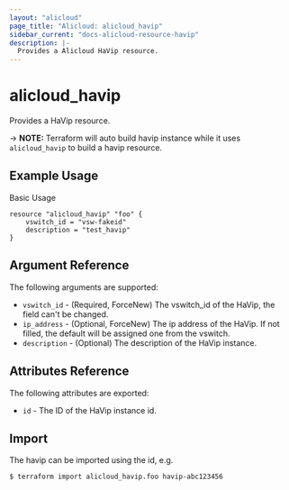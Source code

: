 ```yaml
---
layout: "alicloud"
page_title: "Alicloud: alicloud_havip"
sidebar_current: "docs-alicloud-resource-havip"
description: |-
  Provides a Alicloud HaVip resource.
---
```


# alicloud\_havip

Provides a HaVip resource.

-> **NOTE:** Terraform will auto build havip instance  while it uses `alicloud_havip` to build a havip resource.

## Example Usage

Basic Usage

```
resource "alicloud_havip" "foo" {
    vswitch_id = "vsw-fakeid"
    description = "test_havip"
}
```
## Argument Reference

The following arguments are supported:

* `vswitch_id` - (Required, ForceNew) The vswitch_id of the HaVip, the field can't be changed.
* `ip_address` - (Optional, ForceNew) The ip address of the HaVip. If not filled, the default will be assigned one from the vswitch.
* `description` - (Optional) The description of the HaVip instance.

## Attributes Reference

The following attributes are exported:

* `id` - The ID of the HaVip instance id.

## Import

The havip can be imported using the id, e.g.

```
$ terraform import alicloud_havip.foo havip-abc123456
```




